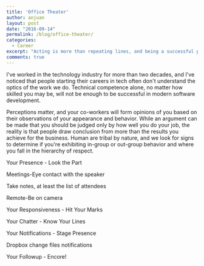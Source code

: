 ```yaml
---
title: 'Office Theater'
author: anjuan
layout: post
date: "2016-09-14"
permalink: /blog/office-theater/
categories:
  - Career
excerpt: "Acting is more than repeating lines, and being a successful professional is more than just filling your job description. Understanding office theater can help you keep your role and also stay out of the spotlight when your organization is considering workforce reductions."
comments: true
---
```


I've worked in the technology industry for more than two decades, and I've noticed that people starting their careers in tech often don't understand the optics of the work we do. Technical competence alone, no matter how skilled you may be, will not be enough to be successful in modern software development.

Perceptions matter, and your co-workers will form opinions of you based on their observations of your appearance and behavior. While an argument can be made that you should be judged only by how well you do your job, the reality is that people draw conclusion from more than the results you achieve for the business. Human are tribal by nature, and we look for signs to determine if you're exhibiting in-group or out-group behavior and where you fall in the hierarchy of respect.


Your Presence - Look the Part

Meetings-Eye contact with the speaker

Take notes, at least the list of attendees

Remote-Be on camera

Your Responsiveness - Hit Your Marks

Your Chatter - Know Your Lines

Your Notifications - Stage Presence

Dropbox change files notifications

Your Followup - Encore!


